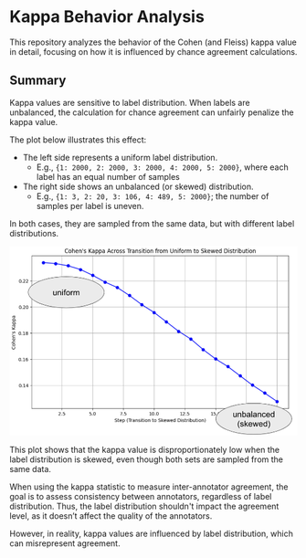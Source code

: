 # Kappa Behavior Analysis

This repository analyzes the behavior of the Cohen (and Fleiss) kappa value in detail, focusing on how it is influenced by chance agreement calculations.

## Summary

Kappa values are sensitive to label distribution. When labels are unbalanced, the calculation for chance agreement can unfairly penalize the kappa value.

The plot below illustrates this effect:

- The left side represents a uniform label distribution.
  - E.g., `{1: 2000, 2: 2000, 3: 2000, 4: 2000, 5: 2000}`, where each label has an equal number of samples
- The right side shows an unbalanced (or skewed) distribution.
  - E.g., `{1: 3, 2: 20, 3: 106, 4: 489, 5: 2000}`; the number of samples per label is uneven.

In both cases, they are sampled from the same data, but with different label distributions.

![Plot](./images/plot.png)

This plot shows that the kappa value is disproportionately low when the label distribution is skewed, even though both sets are sampled from the same data.

When using the kappa statistic to measure inter-annotator agreement, the goal is to assess consistency between annotators, regardless of label distribution. Thus, the label distribution shouldn't impact the agreement level, as it doesn’t affect the quality of the annotators.

However, in reality, kappa values are influenced by label distribution, which can misrepresent agreement.
